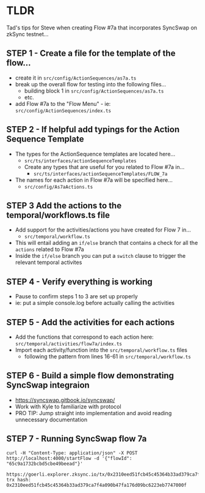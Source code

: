 # TLDR

Tad's tips for Steve when creating Flow #7a that incorporates SyncSwap on zkSync testnet...

## STEP 1 - Create a file for the template of the flow...

- create it in `src/config/ActionSequences/as7a.ts`
- break up the overall flow for testing into the following files...
  - building block 1 in `src/config/ActionSequences/as7a.ts`
  - etc.
- add Flow #7a to the "Flow Menu" - ie: `src/config/ActionSequences/index.ts`

## STEP 2 - If helpful add typings for the Action Sequence Template

- The types for the ActionSequence templates are located here...
  - `src/ts/interfaces/actionSequenceTemplates`
  - Create any types that are useful for you related to Flow #7a in...
    - `src/ts/interfaces/actionSequenceTemplates/FLOW_7a`
- The names for each action in Flow #7a will be specified here...
  - `src/config/As7aActions.ts`

## STEP 3 Add the actions to the temporal/workflows.ts file

- Add support for the activities/actions you have created for Flow 7 in...
  - `src/temporal/workflow.ts`
- This will entail adding an `if/else` branch that contains a check for all the `actions` related to Flow #7a
- Inside the `if/else` branch you can put a `switch` clause to trigger the relevant temporal activites

## STEP 4 - Verify everything is working

- Pause to confirm steps 1 to 3 are set up properly
- ie: put a simple console.log before actually calling the activities

## STEP 5 - Add the activities for each actions

- Add the functions that correspond to each action here: `src/temporal/activities/flow7a/index.ts`
- Import each activity/function into the `src/temporal/workflow.ts` files
  - following the pattern from lines 16-61 in `src/temporal/workflow.ts`

## STEP 6 - Build a simple flow demonstrating SyncSwap integraion

- https://syncswap.gitbook.io/syncswap/
- Work with Kyle to familiarize with protocol
- PRO TIP: Jump straight into implementation and avoid reading unnecessary documentation

## STEP 7 - Running SyncSwap flow 7a

```
curl -H "Content-Type: application/json" -X POST http://localhost:4000/startFlow -d '{"flowId": "65c9a1732bcbd5cbe49beead"}'
```

```
https://goerli.explorer.zksync.io/tx/0x2310eed51fcb45c45364b33ad379ca7f4a090b47fa176d09bc6223eb7747000f
trx hash: 0x2310eed51fcb45c45364b33ad379ca7f4a090b47fa176d09bc6223eb7747000f
```
